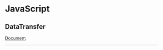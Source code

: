 # JavaScript



## DataTransfer

[Document][1]



---

[1]: https://www.zhangxinxu.com/wordpress/2018/09/drag-drop-datatransfer-js/	"DataTransfer"


